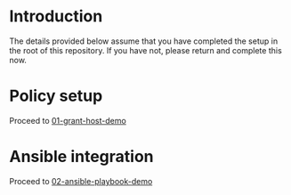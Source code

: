 # Introduction
The details provided below assume that you have completed the setup in the root of this repository. If you have not, please return and complete this now.

# Policy setup
Proceed to [01-grant-host-demo](01-grant-host-demo/)

# Ansible integration
Proceed to [02-ansible-playbook-demo](02-ansible-playbook-demo/)